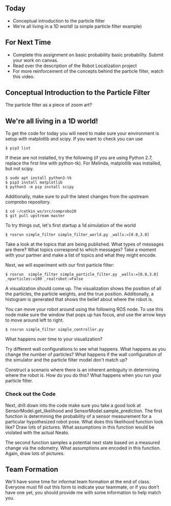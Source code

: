 ## Today

* Conceptual introduction to the particle filter
* We're all living in a 1D world! (a simple particle filter example)

## For Next Time

* Complete this assignment on basic probability <a-no-proxy href="https://olin.instructure.com/courses/143/assignments/1317">basic probability</a-no-proxy>. Submit your work on canvas. 
* Read over the description of the <a-no-proxy href="https://olin.instructure.com/courses/143/assignments/1325">Robot Localization project</a-no-proxy>
* For more reinforcement of the concepts behind the particle filter, watch this <a-no-proxy href="https://www.youtube.com/watch?v=aUkBa1zMKv4">video</a-no-proxy>.

## Conceptual Introduction to the Particle Filter
The particle filter as a piece of zoom art? 

## We're all living in a 1D world!
To get the code for today you will need to make sure your environment is setup with matplotlib and scipy. If you want to check you can use 

```
$ pip3 list
```

 If these are not installed, try the following (if you are using Python 2.7, replace the first line with python-tk). For Melinda, matplotlib was installed, but not scipy. 

```
$ sudo apt install python3-tk
$ pip3 install matplotlib
$ python3 -m pip install scipy 
```

Additionally, make sure to pull the latest changes from the upstream comprobo repository.

```
$ cd ~/catkin_ws/src/comprobo20
$ git pull upstream master
```

To try things out, let's first startup a 1d simulation of the world

```
$ rosrun simple_filter simple_filter_world.py _walls:=[0.0,3.0]
```

Take a look at the topics that are being published.  What types of messages are there?  What topics correspond to which messages?  Take a moment with your partner and make a list of topics and what they might encode.

Next, we will experiment with our first particle filter:

```
$ rosrun  simple_filter simple_particle_filter.py _walls:=[0.0,3.0] _nparticles:=100 _realrobot:=False
```

A visualization should come up.  The visualization shows the position of all the particles, the particle weights, and the true position.  Additionally, a histogram is generated that shows the belief about where the robot is.

You can move your robot around using the following ROS node.  To use this node make sure the window that pops up has focus, and use the arrow keys to move around left to right.

```
$ rosrun simple_filter simple_controller.py
```

What happens over time to your visualization?

Try different wall configurations to see what happens.  What happens as you change the number of particles?  What happens if the wall configuration of the simulator and the particle filter model don't match up? 

Construct a scenario where there is an inherent ambiguity in determining where the robot is.  How do you do this?  What happens when you run your particle filter.

### Check out the Code
Next, drill down into the code make sure you take a good look at SensorModel.get_likelihood and SensorModel.sample_prediction.    The first function is determining the probability of a sensor measurement for a particular hypothesized robot pose.  What does this likelihood function look like? Draw lots of pictures.  What assumptions in this function would be violated with the actual Neato.

The second function samples a potential next state based on a measured change via the odometry.  What assumptions are encoded in this function.  Again, draw lots of pictures.

## Team Formation
We'll have some time for informal team formation at the end of class.  Everyone must fill out this form to indicate your teammate, or if you don't have one yet, you should provide me with some information to help match you.